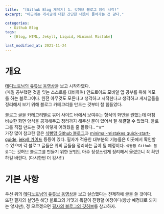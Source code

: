 ```yaml
---
title:  "[Github Blog 제작기] 1. 깃허브 블로그 정리 시작!"
excerpt: "이곳에는 게시글에 대한 간단한 내용이 들어가는 것 같다."

categories:
  - Github Blog
tags:
  - [Blog, HTML, Jekyll, Liquid, Minimal Mistake]

last_modified_at: 2021-11-24
---
```


# 개요

[테디노트님의 유튜브 동영상](https://www.youtube.com/watch?v=ACzFIAOsfpM&t=621s)을 보고 시작하였다.   
(매일 공부했던 것을 잊는 스스로를 대비하여) 안드로이드 모바일 앱 공부를 위해 메모를 하는 블로그이다.
완전 아무것도 모른다고 생각하고 시작한다고 생각하고 게시글들을 정리해서 보기 위해 블로그 카테고리를 만드는 것부터 참 힘들었다.

블로그 글을 카테고리별로 묶어 사이드 바에서 보여주는 형식의 화면을 원했는데 마침 비슷한 화면 양식을 공개해두고 정리까지 해주신 분이 있어서 잘 해결할 수 있었다. 블로그를 직접 만드는 것이 이렇게 어려웠을 줄 몰랐다.. ^ㅠ^   
가장 많이 참고한 글은 [식빵맘 Github 블로그](https://ansohxxn.github.io/categories/#blog)과 [minimal-mistakes quick-start-guide](https://mmistakes.github.io/minimal-mistakes/docs/quick-start-guide/), [jekyll 가이드](https://jekyllrb.com/docs/) 등등이 있다. 필자가 적용한 대부분의 기능들은 이곳에서 확인할 수 있으며 각 블로그 글들은 위의 글들을 정리하는 글이 될 예정이다. `식빵맘 Github 블로그`는 깃허브 블로그를 만들기 위한 문법도 아주 정성스럽게 정리해서 올렸으니 꼭 확인하길 바란다. (다시한번 더 감사!!)

# 기본 사항

우선 위의 [테디노트님의 유튜브 동영상](https://www.youtube.com/watch?v=ACzFIAOsfpM&t=621s)을 보고 실습했다는 전제하에 글을 쓸 것이다.   
또한 필자의 설명은 해당 블로그의 커밋과 똑같이 진행할 예정이다(항상 예정대로 되지는 않지만), 정 모르겠으면 [필자의 블로그의 깃허브](https://github.com/ii200400/ii200400.github.io)를 참고하자.
